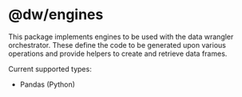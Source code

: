 # @dw/engines

This package implements engines to be used with the data wrangler orchestrator. These define the code to be generated upon various operations and provide helpers to create and retrieve data frames.

Current supported types:

-   Pandas (Python)
